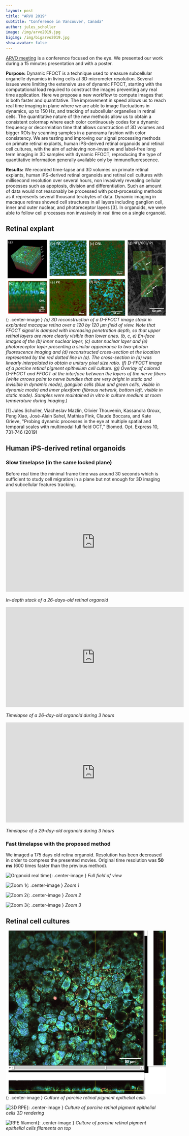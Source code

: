 ```yaml
---
layout: post
title: "ARVO 2019"
subtitle: "Conference in Vancouver, Canada"
author: jules_scholler
image: /img/arvo2019.jpg
bigimg: /img/bigarvo2019.jpg
show-avatar: false
---
```


[ARVO meeting](https://www.arvo.org/annual-meeting/) is a conference focused on the eye. We presented our work during a 15 minutes presentation and with a poster.

**Purpose:** Dynamic FFOCT is a technique used to measure subcellular organelle dynamics in living cells at 3D micrometer resolution. Several issues were limiting the extensive use of dynamic FFOCT, starting with the computational load required to construct the images preventing any real time application. Here we propose a new workflow to compute images that is both faster and quantitative. The improvement in speed allows us to reach real time imaging in plane where we are able to image fluctuations in dynamics, up to 150 Hz, and tracking of subcellular organelles in retinal cells. The quantitative nature of the new methods allow us to obtain a consistent colormap where each color continuously codes for a dynamic frequency or decorrelation time that allows construction of 3D volumes and bigger ROIs by scanning samples in a panorama fashion with color consistency. We are testing and improving our signal processing methods on primate retinal explants, human iPS-derived retinal organoids and retinal cell cultures, with the aim of achieving non-invasive and label-free long term imaging in 3D samples with dynamic FFOCT, reproducing the type of quantitative information generally available only by immunofluorescence.

**Results:** We recorded time-lapse and 3D volumes on primate retinal explants, human iPS-derived retinal organoids and retinal cell cultures with millisecond resolution over several hours, non invasively revealing cellular processes such as apoptosis, division and differentiation. Such an amount of data would not reasonably be processed with post-processing methods as it represents several thousand terabytes of data. Dynamic imaging in macaque retinas showed cell structures in all layers including ganglion cell, inner and outer nuclear, and photoreceptor layers [3]. In organoids, we were able to follow cell processes non invasively in real time on a single organoid.

## Retinal explant

![Macaque retina](../img/macaque_retina.png){: .center-image }
*(a) 3D reconstruction of a D-FFOCT image stack in explanted macaque retina over a 120 by 120 $\mu m$ field of view. Note that FFOCT signal is damped with increasing penetration depth, so that upper retinal layers are more clearly visible than lower ones. (b, c, e) En-face images of the (b) inner nuclear layer, (c) outer nuclear layer and (e) photoreceptor layer presenting a similar appearance to two-photon fluorescence imaging and (d) reconstructed cross-section at the location represented by the red dotted line in (a). The cross-section in (d) was linearly interpolated to obtain a unitary pixel size ratio. (f) D-FFOCT image of a porcine retinal pigment epithelium cell culture. (g) Overlay of colored D-FFOCT and FFOCT at the interface between the layers of the nerve fibers (white arrows point to nerve bundles that are very bright in static and invisible in dynamic mode), ganglion cells (blue and green cells, visible in dynamic mode) and inner plexiform (fibrous network, bottom left, visible in static mode). Samples were maintained in vitro in culture medium at room temperature during imaging.)*

[1] Jules Scholler, Viacheslav Mazlin, Olivier Thouvenin, Kassandra Groux, Peng Xiao, José-Alain Sahel, Mathias Fink, Claude Boccara, and Kate Grieve, "Probing dynamic processes in the eye at multiple spatial and temporal scales with multimodal full field OCT," Biomed. Opt. Express 10, 731-746 (2019)

## Human iPS-derived retinal organoids

### Slow timelapse (in the same locked plane)

Before real time the minimal frame time was around 30 seconds which is sufficient to study cell migration in a plane but not enough for 3D imaging and subcellular features tracking.

<center>
<iframe width="560" height="315" src="https://www.youtube.com/embed/WO-90vjs98A" frameborder="0" allow="accelerometer; autoplay; encrypted-media; gyroscope; picture-in-picture" allowfullscreen></iframe>
</center>

*In-depth stack of a 26-days-old retinal organoid*

<center>
<iframe width="560" height="315" src="https://www.youtube.com/embed/seZaHMkvCck" frameborder="0" allow="accelerometer; autoplay; encrypted-media; gyroscope; picture-in-picture" allowfullscreen></iframe>
</center>

*Timelapse of a 26-day-old organoid during 3 hours*

<center>
  <iframe width="560" height="315" src="https://www.youtube.com/embed/j3fpfTOdiro" frameborder="0" allow="accelerometer; autoplay; encrypted-media; gyroscope; picture-in-picture" allowfullscreen></iframe>
</center>

*Timelapse of a 29-day-old organoid during 3 hours*

### Fast timelapse with the proposed method

We imaged a 175 days old retina organoid. Resolution has been decreased in order to compress the presented movies. Original time resolution was **50 ms** (600 times faster than the previous method).

![Organoid real time](../img/full_real_time.gif){: .center-image }
*Full field of view*

![Zoom 1](../img/zoom1.gif){: .center-image }
*Zoom 1*

![Zoom 2](../img/zoom2.gif){: .center-image }
*Zoom 2*

![Zoom 3](../img/zoom3.gif){: .center-image }
*Zoom 3*

## Retinal cell cultures

![RPE](../img/rpe.png){: .center-image }
*Culture of porcine retinal pigment epithelial cells*

![3D RPE](../img/rpe.gif){: .center-image }
*Culture of porcine retinal pigment epithelial cells 3D rendering*

![RPE filament](../img/rpe_f.gif){: .center-image }
*Culture of porcine retinal pigment epithelial cells filaments on top*

